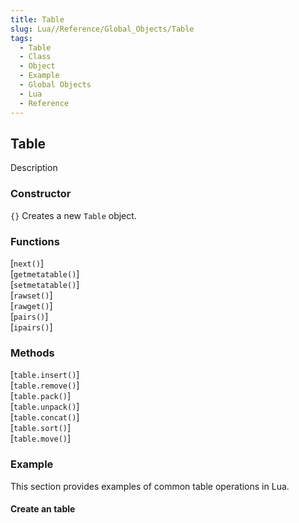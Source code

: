 ```yaml
---
title: Table
slug: Lua//Reference/Global_Objects/Table
tags:
  - Table
  - Class
  - Object
  - Example
  - Global Objects
  - Lua
  - Reference
---
```


## <a name="global-objects_table">Table</a>
Description

### Constructor
`{}` Creates a new `Table` object.  

<!-- 
    Provide short descriptoin
    Link to `Refferences, Functions, {$function}
 -->
### Functions
[`next()`]  
[`getmetatable()`]  
[`setmetatable()`]  
[`rawset()`]  
[`rawget()`]  
[`pairs()`]  
[`ipairs()`]  

<!-- 
    Provide short descriptoin
    Link to `Refferences, Table, {$method}
 -->
### Methods
[`table.insert()`]  
[`table.remove()`]  
[`table.pack()`]  
[`table.unpack()`]  
[`table.concat()`]  
[`table.sort()`]  
[`table.move()`]  

### Example
This section provides examples of common table operations in Lua.

#### Create an table